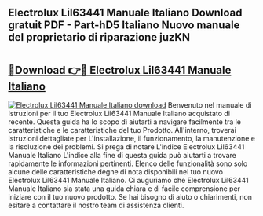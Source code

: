 ## Electrolux Lil63441 Manuale Italiano Download gratuit PDF - Part-hD5 Italiano Nuovo manuale del proprietario di riparazione juzKN

# <h2><a href="http://dfd8qbu.blite.top/?on=Electrolux+Lil63441+Manuale+Italiano">🔗Download 👉🔴 Electrolux Lil63441 Manuale Italiano</a></h2>

[![Electrolux Lil63441 Manuale Italiano download](https://i.imgur.com/lujVjoI.png)](http://dfd8qbu.blite.top/?on=Electrolux+Lil63441+Manuale+Italiano)
Benvenuto nel manuale di Istruzioni per il tuo Electrolux Lil63441 Manuale Italiano acquistato di recente. Questa guida ha lo scopo di aiutarti a navigare facilmente tra le caratteristiche e le caratteristiche del tuo Prodotto. All'interno, troverai istruzioni dettagliate per L'installazione, il funzionamento, la manutenzione e la risoluzione dei problemi. Si prega di notare L'indice Electrolux Lil63441 Manuale Italiano L'indice alla fine di questa guida può aiutarti a trovare rapidamente le informazioni pertinenti. Elenco delle funzionalità sono solo alcune delle caratteristiche degne di nota disponibili nel tuo nuovo Electrolux Lil63441 Manuale Italiano. Ci auguriamo che Electrolux Lil63441 Manuale Italiano sia stata una guida chiara e di facile comprensione per iniziare con il tuo nuovo prodotto. Se hai bisogno di aiuto o chiarimenti, non esitare a contattare il nostro team di assistenza clienti.
